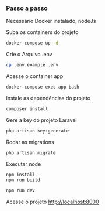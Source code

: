 
### Passo a passo
Necessário Docker instalado, nodeJs

Suba os containers do projeto
```sh
docker-compose up -d
```
Crie o Arquivo .env
```sh
cp .env.example .env
```
Acesse o container app
```sh
docker-compose exec app bash
```
Instale as dependências do projeto
```sh
composer install
```
Gere a key do projeto Laravel
```sh
php artisan key:generate
```
Rodar as migrations
```sh
php artisan migrate
```
Executar node
```sh
npm install
npm run build
```
```sh
npm run dev
```

Acesse o projeto
[http://localhost:8000](http://localhost:8000)
